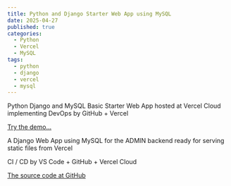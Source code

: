 ```yaml
---
title: Python and Django Starter Web App using MySQL
date: 2025-04-27
published: true
categories:
  - Python
  - Vercel
  - MySQL
tags:
  - python
  - django
  - vercel
  - mysql
---
```


Python Django and MySQL Basic Starter Web App hosted at Vercel Cloud implementing DevOps by GitHub + Vercel

<a href="https://django-starter-two.vercel.app/" target="_blank" title="Django Web App at Vercel">Try the demo...</a>

A Django Web App using MySQL for the ADMIN backend ready for serving static files from Vercel

CI / CD by VS Code + GitHub + Vercel Cloud

<a href="https://github.com/persteenolsen/django-starter-two" target="_blank">The source code at GitHub</a>
